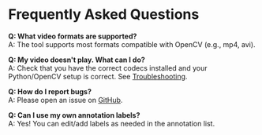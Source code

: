 # Frequently Asked Questions

**Q: What video formats are supported?**  
A: The tool supports most formats compatible with OpenCV (e.g., mp4, avi).

**Q: My video doesn't play. What can I do?**  
A: Check that you have the correct codecs installed and your Python/OpenCV setup is correct. See [Troubleshooting](troubleshooting.md).

**Q: How do I report bugs?**  
A: Please open an issue on [GitHub](https://github.com/OpenSportsLab/DatasetAnnotationTool/issues).

**Q: Can I use my own annotation labels?**  
A: Yes! You can edit/add labels as needed in the annotation list.

